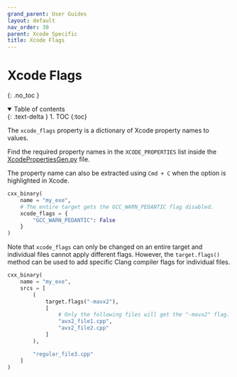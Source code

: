 ```yaml
---
grand_parent: User Guides
layout: default
nav_order: 30
parent: Xcode Specific
title: Xcode Flags
---
```


# Xcode Flags
{: .no_toc }


<details open markdown="block">
  <summary>
    Table of contents
  </summary>
  {: .text-delta }
1. TOC
{:toc}
</details>




The `xcode_flags` property is a dictionary of Xcode property names to values.

Find the required property names in the `XCODE_PROPERTIES` list inside the [XcodePropertiesGen.py](https://git.corp.adobe.com/meta-build/meta-build/blob/main/metabuild/generator/xcode/XcodePropertiesGen.py#L17) file.

The property name can also be extracted using `Cmd + C` when the option is highlighted in Xcode.

```python
cxx_binary(
    name = "my_exe",
    # The entire target gets the GCC_WARN_PEDANTIC flag disabled.
    xcode_flags = {
        "GCC_WARN_PEDANTIC": False
    }
)
```

Note that `xcode_flags` can only be changed on an entire target and individual files cannot apply different flags. However, the `target.flags()` method can be used to add specific Clang compiler flags for individual files.

```python
cxx_binary(
    name = "my_exe",
    srcs = [
        (
            target.flags("-mavx2"),
            [
                # Only the following files will get the "-mavx2" flag.
                "avx2_file1.cpp",
                "avx2_file2.cpp"
            ]
        ),

        "regular_file3.cpp"
    ]
)
```
